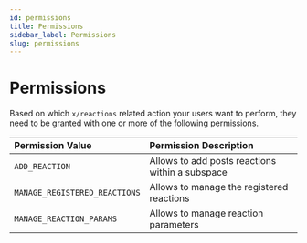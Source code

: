 ```yaml
---
id: permissions
title: Permissions
sidebar_label: Permissions
slug: permissions
---
```


# Permissions

Based on which `x/reactions` related action your users want to perform, they need to be granted with one or more
of the following permissions.

| **Permission Value**          | **Permission Description**                      | 
|:------------------------------|:------------------------------------------------|
| `ADD_REACTION`                | Allows to add posts reactions within a subspace |
| `MANAGE_REGISTERED_REACTIONS` | Allows to manage the registered reactions       |
| `MANAGE_REACTION_PARAMS`      | Allows to manage reaction parameters            |